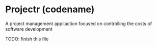 # Projectr (codename)

A project management appliaction focused on controlling the costs of software development

TODO: finish this file
